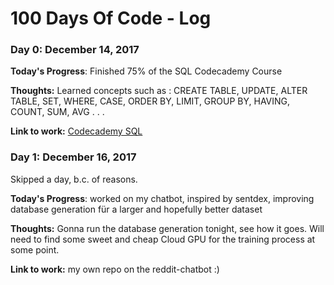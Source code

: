 # 100 Days Of Code - Log

### Day 0: December 14, 2017

**Today's Progress**: Finished 75% of the SQL Codecademy Course

**Thoughts:** Learned concepts such as :
CREATE TABLE, UPDATE, ALTER TABLE, SET, WHERE, CASE, ORDER BY, LIMIT, GROUP BY, HAVING, COUNT, SUM, AVG . . . 

**Link to work:** [Codecademy SQL](https://www.codecademy.com/learn)

### Day 1: December 16, 2017
Skipped a day, b.c. of reasons.

**Today's Progress**: worked on my chatbot, inspired by sentdex, improving database generation für a larger and hopefully better dataset

**Thoughts:** Gonna run the database generation tonight, see how it goes. Will need to find some sweet and cheap Cloud GPU for the training process at some point.

**Link to work:** my own repo on the reddit-chatbot :)
